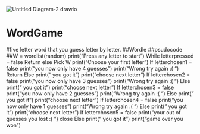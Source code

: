 ![Untitled Diagram-2 drawio](https://github.com/BenjaminBigwood/WordGame/assets/144251973/cec26fa6-3fef-44da-9588-cba843cc09f5)
# WordGame
#five letter word that you guess letter by letter.
##Wordle
##psudocode
##W = wordlist(random)
print(“Press any letter to start”)
While letterpressed = false
Return
else
Pick W
print(“Choose your first letter”)
If letterchosen1 = false
print(“you now only have 4 guesses”)
print(“Wrong try again :( “)
Return 
Else
print(“ you got it”)
print(“choose next letter”)
If letterchosen2 = false
print(“you now only have 3 guesses”)
print(“Wrong try again :( “)
Else
print(“ you got it”)
print(“choose next letter”)
If letterchosen3 = false
print(“you now only have 2 guesses”)
print(“Wrong try again :( “)
Else
print(“ you got it”)
print(“choose next letter”)
If letterchosen4 = false
print(“you now only have 1 guesses”)
print(“Wrong try again :( “)
Else
print(“ you got it”)
print(“choose next letter”)
If letterchosen5 = false
print(“your out of guesses you lost :( ”)
close
Else
print(“ you got it”)
print(“game over you won”)
